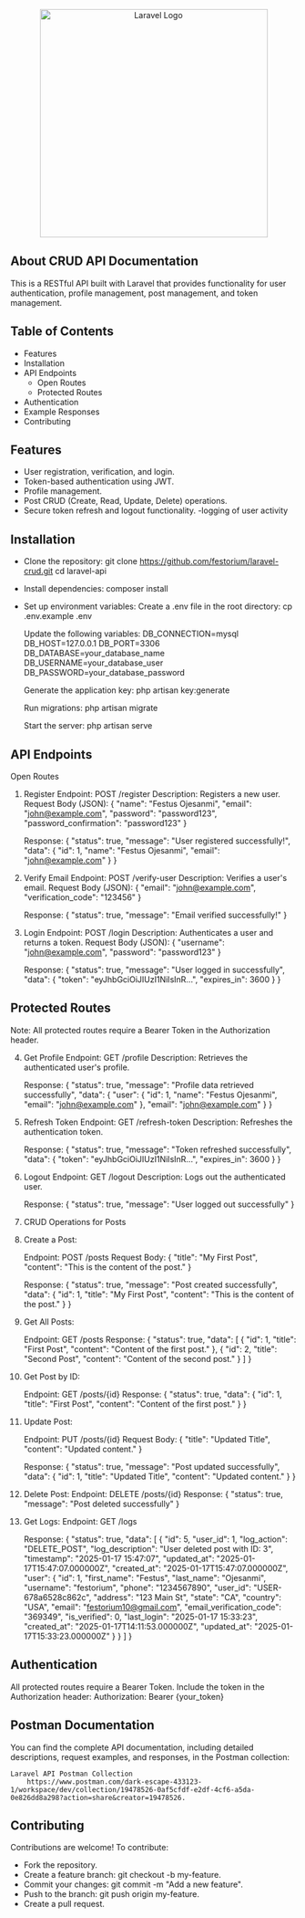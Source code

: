 <p align="center"><a href="https://laravel.com" target="_blank"><img src="https://raw.githubusercontent.com/laravel/art/master/logo-lockup/5%20SVG/2%20CMYK/1%20Full%20Color/laravel-logolockup-cmyk-red.svg" width="400" alt="Laravel Logo"></a></p>

<!-- <p align="center">
<a href="https://github.com/laravel/framework/actions"><img src="https://github.com/laravel/framework/workflows/tests/badge.svg" alt="Build Status"></a>
<a href="https://packagist.org/packages/laravel/framework"><img src="https://img.shields.io/packagist/dt/laravel/framework" alt="Total Downloads"></a>
<a href="https://packagist.org/packages/laravel/framework"><img src="https://img.shields.io/packagist/v/laravel/framework" alt="Latest Stable Version"></a>
<a href="https://packagist.org/packages/laravel/framework"><img src="https://img.shields.io/packagist/l/laravel/framework" alt="License"></a>
</p> -->

## About CRUD API Documentation
This is a RESTful API built with Laravel that provides functionality for user authentication, profile management, post management, and token management.

## Table of Contents
- Features
- Installation
- API Endpoints
    - Open Routes
    - Protected Routes
- Authentication
- Example Responses
- Contributing

## Features
- User registration, verification, and login.
- Token-based authentication using JWT.
- Profile management.
- Post CRUD (Create, Read, Update, Delete) operations.
- Secure token refresh and logout functionality.
-logging of user activity

## Installation
- Clone the repository:
    git clone https://github.com/festorium/laravel-crud.git
    cd laravel-api

- Install dependencies:
    composer install

- Set up environment variables: Create a .env file in the root directory:
    cp .env.example .env

    Update the following variables:
        DB_CONNECTION=mysql
        DB_HOST=127.0.0.1
        DB_PORT=3306
        DB_DATABASE=your_database_name
        DB_USERNAME=your_database_user
        DB_PASSWORD=your_database_password

    Generate the application key:
        php artisan key:generate
    
    Run migrations:
        php artisan migrate

    Start the server:
        php artisan serve

## API Endpoints
Open Routes
1. Register
    Endpoint: POST /register
    Description: Registers a new user.
    Request Body (JSON):
    {
        "name": "Festus Ojesanmi",
        "email": "john@example.com",
        "password": "password123",
        "password_confirmation": "password123"
    }

    Response:
    {
        "status": true,
        "message": "User registered successfully!",
        "data": {
            "id": 1,
            "name": "Festus Ojesanmi",
            "email": "john@example.com"
        }
    }

2. Verify Email
    Endpoint: POST /verify-user
    Description: Verifies a user's email.
    Request Body (JSON):
    {
        "email": "john@example.com",
        "verification_code": "123456"
    }

    Response:
    {
        "status": true,
        "message": "Email verified successfully!"
    }

3. Login
    Endpoint: POST /login
    Description: Authenticates a user and returns a token.
    Request Body (JSON):
    {
        "username": "john@example.com",
        "password": "password123"
    }

    Response:
    {
        "status": true,
        "message": "User logged in successfully",
        "data": {
            "token": "eyJhbGciOiJIUzI1NiIsInR...",
            "expires_in": 3600
        }
    }

## Protected Routes
Note: All protected routes require a Bearer Token in the Authorization header.

4. Get Profile
    Endpoint: GET /profile
    Description: Retrieves the authenticated user's profile.

    Response:
    {
        "status": true,
        "message": "Profile data retrieved successfully",
        "data": {
            "user": {
                "id": 1,
                "name": "Festus Ojesanmi",
                "email": "john@example.com"
            },
            "email": "john@example.com"
        }
    }

5. Refresh Token
    Endpoint: GET /refresh-token
    Description: Refreshes the authentication token.
    
    Response:
    {
        "status": true,
        "message": "Token refreshed successfully",
        "data": {
            "token": "eyJhbGciOiJIUzI1NiIsInR...",
            "expires_in": 3600
        }
    }

6. Logout
    Endpoint: GET /logout
    Description: Logs out the authenticated user.

    Response:
    {
        "status": true,
        "message": "User logged out successfully"
    }

7. CRUD Operations for Posts
1. Create a Post:

    Endpoint: POST /posts
    Request Body:
    {
        "title": "My First Post",
        "content": "This is the content of the post."
    }

    Response:
    {
        "status": true,
        "message": "Post created successfully",
        "data": {
            "id": 1,
            "title": "My First Post",
            "content": "This is the content of the post."
        }
    }

2. Get All Posts:

    Endpoint: GET /posts
    Response:
    {
        "status": true,
        "data": [
            {
                "id": 1,
                "title": "First Post",
                "content": "Content of the first post."
            },
            {
                "id": 2,
                "title": "Second Post",
                "content": "Content of the second post."
            }
        ]
    }

3. Get Post by ID:

    Endpoint: GET /posts/{id}
    Response:
    {
        "status": true,
        "data": {
            "id": 1,
            "title": "First Post",
            "content": "Content of the first post."
        }
    }

4. Update Post:

    Endpoint: PUT /posts/{id}
    Request Body:
    {
        "title": "Updated Title",
        "content": "Updated content."
    }

    Response:
    {
        "status": true,
        "message": "Post updated successfully",
        "data": {
            "id": 1,
            "title": "Updated Title",
            "content": "Updated content."
        }
    }

5. Delete Post:
    Endpoint: DELETE /posts/{id}
    Response:
    {
        "status": true,
        "message": "Post deleted successfully"
    }    

6. Get Logs:
    Endpoint: GET /logs
    
    Response:
    {
        "status": true,
        "data": [
            {
                "id": 5,
                "user_id": 1,
                "log_action": "DELETE_POST",
                "log_description": "User deleted post with ID: 3",
                "timestamp": "2025-01-17 15:47:07",
                "updated_at": "2025-01-17T15:47:07.000000Z",
                "created_at": "2025-01-17T15:47:07.000000Z",
                "user": {
                    "id": 1,
                    "first_name": "Festus",
                    "last_name": "Ojesanmi",
                    "username": "festorium",
                    "phone": "1234567890",
                    "user_id": "USER-678a6528c862c",
                    "address": "123 Main St",
                    "state": "CA",
                    "country": "USA",
                    "email": "festorium10@gmail.com",
                    "email_verification_code": "369349",
                    "is_verified": 0,
                    "last_login": "2025-01-17 15:33:23",
                    "created_at": "2025-01-17T14:11:53.000000Z",
                    "updated_at": "2025-01-17T15:33:23.000000Z"
                }
            }
        ]
    }

## Authentication
All protected routes require a Bearer Token. Include the token in the Authorization header:
    Authorization: Bearer {your_token}

## Postman Documentation
You can find the complete API documentation, including detailed descriptions, request examples, and responses, in the Postman collection:

    Laravel API Postman Collection
        https://www.postman.com/dark-escape-433123-1/workspace/dev/collection/19478526-0af5cfdf-e2df-4cf6-a5da-0e826dd8a298?action=share&creator=19478526.

## Contributing
Contributions are welcome! To contribute:

- Fork the repository.
- Create a feature branch: git checkout -b my-feature.
- Commit your changes: git commit -m "Add a new feature".
- Push to the branch: git push origin my-feature.
- Create a pull request.


















